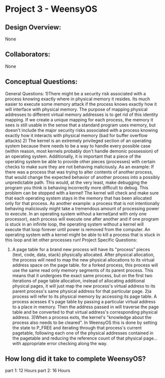 Project 3 - WeensyOS
====================

<!-- TODO: Fill this out. -->

## Design Overview:
None
## Collaborators:
 None
## Conceptual Questions:
   General Questions:
   1)There might be a security risk associated with a process knowing exactly where in physical memory it resides. Its
   much easier to execute some memory attack if the process knows exactly how it will interface with physical memory.
   The purpose of mapping physical addresses to different virtual memory addresses is to get rid of this identity
   mapping. If we create a unique mapping for each process, the memory it sees is still usable in the sense that
   a standard program uses memory, but doesn't include the major security risks associated with a process knowing
   exactly how it interacts with physical memory (bad for buffer overflow attacks) 
   2) The kernel is an extremely privileged section of an operating system because there needs to be a way to handle
   every possible case (within reason, most kernels probably don't handle demonic possession) of an operating system.
   Additionally, it is important that a piece of the operating system be able to provide other pieces (processes) with
   certain checks to make sure they are not behaving maliciously.
   As an example: If there was a process that was trying to alter contents of another process, that would change the
   expected behavior of another process into a possibly unpredictable path. This would, at the very least, make 
   debugging the program you think is behaving incorrectly more difficult to debug. This problem can be stopped with a
   kernel! The kernel will check and make sure that each operating system stays in the memory that has been allocated
   only for that process.
   As another example: a process that is not intentionally behaving maliciously might take a tremendous amount of 
   processing power to execute. In an operating system without a kernel(and with only one processor), each process will
   execute one after another and  if one program is stuck in an infinite loop, the operating system without a kernel
   will execute that loop forever until power is removed from the computer. An operating system with a kernel might be
   able to kill a process that is stuck in this loop and let other processes run!
   Project Specific Questions:
   1) A page table for a brand new process will have its "process" pieces (text, code, data, stack) physically allocated.
   After physical allocation, the process will need to map the new physical allocations to its virtual address space on
   the page table. for a forked process, this process will use the same read only memory segments of its parent process.
   This means that it undergoes the exact same process, but on the first two iterations of page table allocation, 
   instead of allocating additional physical pages, it will just map the new process's virtual address to its parent
   process's same physical address for that particular page.
   2)a process will refer to its physical memory by accessing its page table. A process acesses it's page table by
   passing a particular virtual address to a place in memory. Then the address passed in will traverse the page table
   and be converted to that virtual address's corresponding physical address.
   3)When a process exits, the kernel's "knowledge about the process also needs to be cleared". In WeensyOS this is
   done by setting the state to P_FREE and iterating through that process's current pagetable, following each one of
   the physical addresses contained in the pagetable and reducing the reference count of that physical page...
   with appropriate error checking along the way.
## How long did it take to complete WeensyOS?
part 1: 12 Hours
part 2: 16 Hours

<!-- Enter an approximate number of hours that you spent actively working on the project. -->
